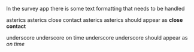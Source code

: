 In the survey app there is some text formatting that needs to be handled

asterics asterics close contact asterics asterics should appear as **close contact**

underscore underscore on time underscore underscore should appear as *on time*
